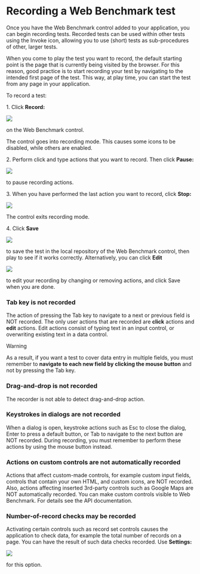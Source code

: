 # Recording a Web Benchmark test

Once you have the Web Benchmark control added to your application, you can begin recording tests. Recorded tests can be used within other tests using the Invoke icon, allowing you to use (short) tests as sub-procedures of other, larger tests.

When you come to play the test you want to record, the default starting point is the page that is currently being visited by the browser. For this reason, good practice is to start recording your test by navigating to the intended first page of the test. This way, at play time, you can start the test from any page in your application.

To record a test:

1. Click **Record:**

![](/api/Web%20and%20app%20UIs/Testing%20your%20web%20application%20with%20USoft%20Web%20Benchmark/assets/d954b7e0-c266-450d-ab17-3ae78ef63654.png)

on the Web Benchmark control.

The control goes into recording mode. This causes some icons to be disabled, while others are enabled.

2. Perform click and type actions that you want to record. Then click **Pause:**

![](/api/Web%20and%20app%20UIs/Testing%20your%20web%20application%20with%20USoft%20Web%20Benchmark/assets/c32b5846-5aae-40dd-a48d-8f82172e14dd.png)

to pause recording actions.

3. When you have performed the last action you want to record, click **Stop:**

![](/api/Web%20and%20app%20UIs/Testing%20your%20web%20application%20with%20USoft%20Web%20Benchmark/assets/a3407017-022c-4b88-bf15-3cc1bc677bf0.png)

The control exits recording mode.

4. Click **Save**

![](/api/Web%20and%20app%20UIs/Testing%20your%20web%20application%20with%20USoft%20Web%20Benchmark/assets/6800595e-de06-477c-8652-28128408f2c7.png)

to save the test in the local repository of the Web Benchmark control, then play to see if it works correctly. Alternatively, you can click **Edit**

![](/api/Web%20and%20app%20UIs/Testing%20your%20web%20application%20with%20USoft%20Web%20Benchmark/assets/8f23385a-ab8c-4c2e-b5a0-89578e012491.png)

to edit your recording by changing or removing actions, and click Save when you are done.

### Tab key is not recorded

The action of pressing the Tab key to navigate to a next or previous field is NOT recorded. The only user actions that are recorded are **click** actions and **edit** actions. Edit actions consist of typing text in an input control, or overwriting existing text in a data control.

> [!WARNING]
> As a result, if you want a test to cover data entry in multiple fields, you must remember to **navigate to each new field by clicking the mouse button** and not by pressing the Tab key.

### Drag-and-drop is not recorded

The recorder is not able to detect drag-and-drop action.

### Keystrokes in dialogs are not recorded

When a dialog is open, keystroke actions such as Esc to close the dialog, Enter to press a default button, or Tab to navigate to the next button are NOT recorded. During recording, you must remember to perform these actions by using the mouse button instead.

### Actions on custom controls are not automatically recorded

Actions that affect custom-made controls, for example custom input fields, controls that contain your own HTML, and custom icons, are NOT recorded. Also, actions affecting inserted 3rd-party controls such as Google Maps are NOT automatically recorded. You can make custom controls visible to Web Benchmark. For details see the API documentation.

### Number-of-record checks may be recorded

Activating certain controls such as record set controls causes the application to check data, for example the total number of records on a page. You can have the result of such data checks recorded. Use **Settings:**

![](/api/Web%20and%20app%20UIs/Testing%20your%20web%20application%20with%20USoft%20Web%20Benchmark/assets/3e6350a9-f1a8-48a2-9f39-1f70d973bb7f.png)

for this option.